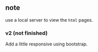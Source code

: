 ## note

use a local server to view the `html` pages.

### v2 (not finished)

Add a little responsive using bootstrap.